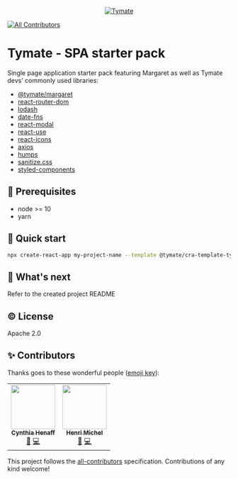 <p align="center">
  <a href="https://tymate.com">
    <img alt="Tymate" src="https://studio.tymate.com/logo-long.svg" />
  </a>
</p>

<!-- ALL-CONTRIBUTORS-BADGE:START - Do not remove or modify this section -->
[![All Contributors](https://img.shields.io/badge/all_contributors-2-orange.svg?style=flat-square)](#contributors-)
<!-- ALL-CONTRIBUTORS-BADGE:END -->

# Tymate - SPA starter pack

Single page application starter pack featuring Margaret as well as Tymate devs’ commonly used libraries:

* [@tymate/margaret](https://tymate.dev)
* [react-router-dom](https://reactrouter.com/)
* [lodash](https://lodash.com/)
* [date-fns](http://date-fns.org/)
* [react-modal](https://github.com/reactjs/react-modal)
* [react-use](https://github.com/streamich/react-use)
* [react-icons](https://react-icons.github.io/react-icons/)
* [axios](https://github.com/axios/axios)
* [humps](https://github.com/domchristie/humps)
* [sanitize.css](https://csstools.github.io/sanitize.css/)
* [styled-components](https://styled-components.com/)

## 🌱 Prerequisites

* node >= 10
* yarn

## 🚀 Quick start

```bash
npx create-react-app my-project-name --template @tymate/cra-template-tymate
```

## 📣 What's next

Refer to the created project README

## ©️ License

Apache 2.0

## ✨ Contributors

Thanks goes to these wonderful people ([emoji key](https://allcontributors.org/docs/en/emoji-key)):

<!-- ALL-CONTRIBUTORS-LIST:START - Do not remove or modify this section -->
<!-- prettier-ignore-start -->
<!-- markdownlint-disable -->
<table>
  <tr>
    <td align="center"><a href="https://github.com/cynthiahenaff"><img src="https://avatars3.githubusercontent.com/u/26904024?v=4" width="100px;" alt=""/><br /><sub><b>Cynthia Henaff </b></sub></a><br /><a href="#ideas-cynthiahenaff" title="Ideas, Planning, & Feedback">🤔</a> <a href="https://github.com/tymate/cra-template-tymate/commits?author=cynthiahenaff" title="Code">💻</a></td>
    <td align="center"><a href="https://github.com/Tip-"><img src="https://avatars3.githubusercontent.com/u/1025157?v=4" width="100px;" alt=""/><br /><sub><b>Henri Michel</b></sub></a><br /><a href="#ideas-Tip-" title="Ideas, Planning, & Feedback">🤔</a> <a href="https://github.com/tymate/cra-template-tymate/commits?author=Tip-" title="Code">💻</a></td>
  </tr>
</table>

<!-- markdownlint-enable -->
<!-- prettier-ignore-end -->
<!-- ALL-CONTRIBUTORS-LIST:END -->

This project follows the [all-contributors](https://github.com/all-contributors/all-contributors) specification. Contributions of any kind welcome!
